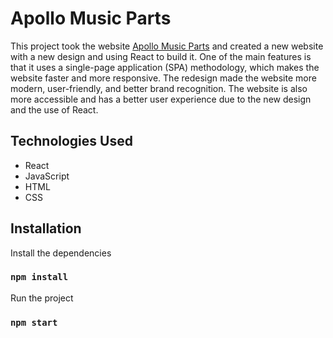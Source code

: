 # Apollo Music Parts

This project took the website [Apollo Music Parts](https://www.apollomusicparts.com/) and created a new website with a new design and using React to build it. One of the main features is that it uses a single-page application (SPA) methodology, which makes the website faster and more responsive. The redesign made the website more modern, user-friendly, and better brand recognition. The website is also more accessible and has a better user experience due to the new design and the use of React.

## Technologies Used
- React
- JavaScript
- HTML
- CSS

## Installation

Install the dependencies
### `npm install`

Run the project
### `npm start`